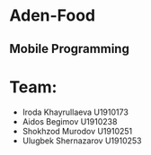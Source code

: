 # Aden-Food
## Mobile Programming
# Team:
- Iroda Khayrullaeva U1910173
- Aidos Begimov U1910238
- Shokhzod Murodov U1910251
- Ulugbek Shernazarov U1910253
